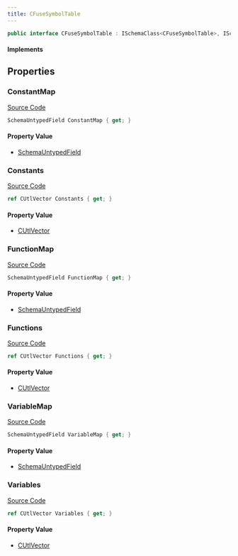 ```yaml
---
title: CFuseSymbolTable
---
```


```csharp
public interface CFuseSymbolTable : ISchemaClass<CFuseSymbolTable>, ISchemaField, ISchemaClass, INativeHandle
```

#### Implements

## Properties

### ConstantMap

[Source Code](https://github.com/swiftly-solution/swiftlys2/blob/beta/managed/src/SwiftlyS2.Generated/Schemas/Interfaces/CFuseSymbolTable.cs#L26)

```csharp
SchemaUntypedField ConstantMap { get; }
```

#### Property Value

- [SchemaUntypedField](/docs/api/shared/schemas/schemauntypedfield)

### Constants

[Source Code](https://github.com/swiftly-solution/swiftlys2/blob/beta/managed/src/SwiftlyS2.Generated/Schemas/Interfaces/CFuseSymbolTable.cs#L17)

```csharp
ref CUtlVector Constants { get; }
```

#### Property Value

- [CUtlVector](/docs/api/)

### FunctionMap

[Source Code](https://github.com/swiftly-solution/swiftlys2/blob/beta/managed/src/SwiftlyS2.Generated/Schemas/Interfaces/CFuseSymbolTable.cs#L32)

```csharp
SchemaUntypedField FunctionMap { get; }
```

#### Property Value

- [SchemaUntypedField](/docs/api/shared/schemas/schemauntypedfield)

### Functions

[Source Code](https://github.com/swiftly-solution/swiftlys2/blob/beta/managed/src/SwiftlyS2.Generated/Schemas/Interfaces/CFuseSymbolTable.cs#L23)

```csharp
ref CUtlVector Functions { get; }
```

#### Property Value

- [CUtlVector](/docs/api/)

### VariableMap

[Source Code](https://github.com/swiftly-solution/swiftlys2/blob/beta/managed/src/SwiftlyS2.Generated/Schemas/Interfaces/CFuseSymbolTable.cs#L29)

```csharp
SchemaUntypedField VariableMap { get; }
```

#### Property Value

- [SchemaUntypedField](/docs/api/shared/schemas/schemauntypedfield)

### Variables

[Source Code](https://github.com/swiftly-solution/swiftlys2/blob/beta/managed/src/SwiftlyS2.Generated/Schemas/Interfaces/CFuseSymbolTable.cs#L20)

```csharp
ref CUtlVector Variables { get; }
```

#### Property Value

- [CUtlVector](/docs/api/)

